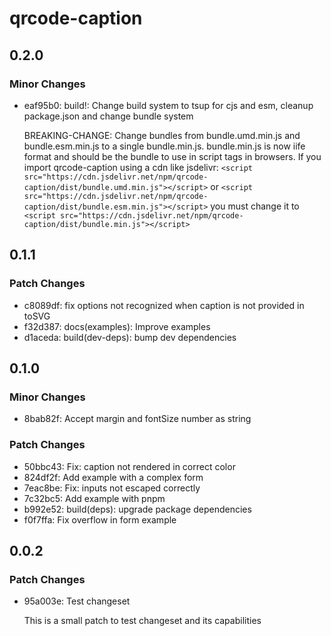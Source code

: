 # qrcode-caption

## 0.2.0

### Minor Changes

- eaf95b0: build!: Change build system to tsup for cjs and esm, cleanup package.json and change bundle system

  BREAKING-CHANGE: Change bundles from bundle.umd.min.js and bundle.esm.min.js to a single bundle.min.js. bundle.min.js is now iife format and should be the bundle to use in script tags in browsers.
  If you import qrcode-caption using a cdn like jsdelivr: `<script src="https://cdn.jsdelivr.net/npm/qrcode-caption/dist/bundle.umd.min.js"></script>` or `<script src="https://cdn.jsdelivr.net/npm/qrcode-caption/dist/bundle.esm.min.js"></script>` you must change it to `<script src="https://cdn.jsdelivr.net/npm/qrcode-caption/dist/bundle.min.js"></script>`

## 0.1.1

### Patch Changes

- c8089df: fix options not recognized when caption is not provided in toSVG
- f32d387: docs(examples): Improve examples
- d1aceda: build(dev-deps): bump dev dependencies

## 0.1.0

### Minor Changes

- 8bab82f: Accept margin and fontSize number as string

### Patch Changes

- 50bbc43: Fix: caption not rendered in correct color
- 824df2f: Add example with a complex form
- 7eac8be: Fix: inputs not escaped correctly
- 7c32bc5: Add example with pnpm
- b992e52: build(deps): upgrade package dependencies
- f0f7ffa: Fix overflow in form example

## 0.0.2

### Patch Changes

- 95a003e: Test changeset

  This is a small patch to test changeset and its capabilities

